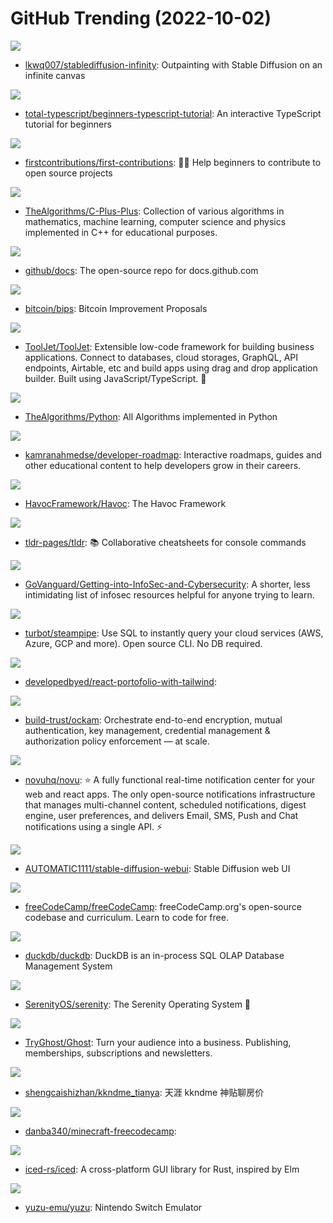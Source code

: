 # GitHub Trending (2022-10-02)

![](https://img.shields.io/badge/Python-New%20181-green?style=flat-square&logo=appveyor)
- [lkwq007/stablediffusion-infinity](https://github.com/lkwq007/stablediffusion-infinity): Outpainting with Stable Diffusion on an infinite canvas

![](https://img.shields.io/badge/TypeScript-New%20208-green?style=flat-square&logo=appveyor)
- [total-typescript/beginners-typescript-tutorial](https://github.com/total-typescript/beginners-typescript-tutorial): An interactive TypeScript tutorial for beginners

![](https://img.shields.io/badge/none-New%20155-green?style=flat-square&logo=appveyor)
- [firstcontributions/first-contributions](https://github.com/firstcontributions/first-contributions): 🚀✨ Help beginners to contribute to open source projects

![](https://img.shields.io/badge/C%2B%2B-New%2051-green?style=flat-square&logo=appveyor)
- [TheAlgorithms/C-Plus-Plus](https://github.com/TheAlgorithms/C-Plus-Plus): Collection of various algorithms in mathematics, machine learning, computer science and physics implemented in C++ for educational purposes.

![](https://img.shields.io/badge/JavaScript-New%2013-green?style=flat-square&logo=appveyor)
- [github/docs](https://github.com/github/docs): The open-source repo for docs.github.com

![](https://img.shields.io/badge/Wikitext-New%205-green?style=flat-square&logo=appveyor)
- [bitcoin/bips](https://github.com/bitcoin/bips): Bitcoin Improvement Proposals

![](https://img.shields.io/badge/JavaScript-New%2078-green?style=flat-square&logo=appveyor)
- [ToolJet/ToolJet](https://github.com/ToolJet/ToolJet): Extensible low-code framework for building business applications. Connect to databases, cloud storages, GraphQL, API endpoints, Airtable, etc and build apps using drag and drop application builder. Built using JavaScript/TypeScript. 🚀

![](https://img.shields.io/badge/Python-New%2086-green?style=flat-square&logo=appveyor)
- [TheAlgorithms/Python](https://github.com/TheAlgorithms/Python): All Algorithms implemented in Python

![](https://img.shields.io/badge/TypeScript-New%20161-green?style=flat-square&logo=appveyor)
- [kamranahmedse/developer-roadmap](https://github.com/kamranahmedse/developer-roadmap): Interactive roadmaps, guides and other educational content to help developers grow in their careers.

![](https://img.shields.io/badge/Go-New%20218-green?style=flat-square&logo=appveyor)
- [HavocFramework/Havoc](https://github.com/HavocFramework/Havoc): The Havoc Framework

![](https://img.shields.io/badge/Markdown-New%2051-green?style=flat-square&logo=appveyor)
- [tldr-pages/tldr](https://github.com/tldr-pages/tldr): 📚 Collaborative cheatsheets for console commands

![](https://img.shields.io/badge/none-New%2026-green?style=flat-square&logo=appveyor)
- [GoVanguard/Getting-into-InfoSec-and-Cybersecurity](https://github.com/GoVanguard/Getting-into-InfoSec-and-Cybersecurity): A shorter, less intimidating list of infosec resources helpful for anyone trying to learn.

![](https://img.shields.io/badge/Go-New%20116-green?style=flat-square&logo=appveyor)
- [turbot/steampipe](https://github.com/turbot/steampipe): Use SQL to instantly query your cloud services (AWS, Azure, GCP and more). Open source CLI. No DB required.

![](https://img.shields.io/badge/JavaScript-New%2027-green?style=flat-square&logo=appveyor)
- [developedbyed/react-portofolio-with-tailwind](https://github.com/developedbyed/react-portofolio-with-tailwind): 

![](https://img.shields.io/badge/Rust-New%2038-green?style=flat-square&logo=appveyor)
- [build-trust/ockam](https://github.com/build-trust/ockam): Orchestrate end-to-end encryption, mutual authentication, key management, credential management & authorization policy enforcement — at scale.

![](https://img.shields.io/badge/TypeScript-New%20239-green?style=flat-square&logo=appveyor)
- [novuhq/novu](https://github.com/novuhq/novu): ⭐ A fully functional real-time notification center for your web and react apps. The only open-source notifications infrastructure that manages multi-channel content, scheduled notifications, digest engine, user preferences, and delivers Email, SMS, Push and Chat notifications using a single API. ⚡

![](https://img.shields.io/badge/Python-New%20190-green?style=flat-square&logo=appveyor)
- [AUTOMATIC1111/stable-diffusion-webui](https://github.com/AUTOMATIC1111/stable-diffusion-webui): Stable Diffusion web UI

![](https://img.shields.io/badge/TypeScript-New%2096-green?style=flat-square&logo=appveyor)
- [freeCodeCamp/freeCodeCamp](https://github.com/freeCodeCamp/freeCodeCamp): freeCodeCamp.org's open-source codebase and curriculum. Learn to code for free.

![](https://img.shields.io/badge/C%2B%2B-New%2034-green?style=flat-square&logo=appveyor)
- [duckdb/duckdb](https://github.com/duckdb/duckdb): DuckDB is an in-process SQL OLAP Database Management System

![](https://img.shields.io/badge/C%2B%2B-New%2029-green?style=flat-square&logo=appveyor)
- [SerenityOS/serenity](https://github.com/SerenityOS/serenity): The Serenity Operating System 🐞

![](https://img.shields.io/badge/JavaScript-New%2021-green?style=flat-square&logo=appveyor)
- [TryGhost/Ghost](https://github.com/TryGhost/Ghost): Turn your audience into a business. Publishing, memberships, subscriptions and newsletters.

![](https://img.shields.io/badge/none-New%2016-green?style=flat-square&logo=appveyor)
- [shengcaishizhan/kkndme_tianya](https://github.com/shengcaishizhan/kkndme_tianya): 天涯 kkndme 神贴聊房价

![](https://img.shields.io/badge/JavaScript-New%207-green?style=flat-square&logo=appveyor)
- [danba340/minecraft-freecodecamp](https://github.com/danba340/minecraft-freecodecamp): 

![](https://img.shields.io/badge/Rust-New%20103-green?style=flat-square&logo=appveyor)
- [iced-rs/iced](https://github.com/iced-rs/iced): A cross-platform GUI library for Rust, inspired by Elm

![](https://img.shields.io/badge/C%2B%2B-New%2032-green?style=flat-square&logo=appveyor)
- [yuzu-emu/yuzu](https://github.com/yuzu-emu/yuzu): Nintendo Switch Emulator

